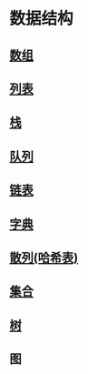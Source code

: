 # 数据结构

## [数组](./md/01.md)

## [列表](./md/02.md)

## [栈](./md/03.md)

## [队列](./md/04.md)

## [链表](./md/05.md)

## [字典](./md/06.md)

## [散列(哈希表)](./md/07.md)

## [集合](./md/08.md)

## [树](./md/09.md)

## 图
